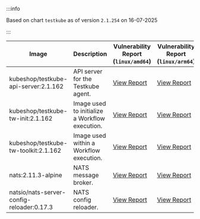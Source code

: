 :::info

Based on chart `testkube` as of version `2.1.254` on 16-07-2025

:::

| Image | Description | Vulnerability Report (`linux/amd64`) | Vulnerability Report (`linux/arm64`) | Docker Image |
|-------|-------------|----------------------------------------|----------------------------------------|--------------|
| kubeshop/testkube-api-server:2.1.162 | API server for the Testkube agent. | [View Report](./testkube-api-server-2.1.162_linux_amd64.md) | [View Report](./testkube-api-server-2.1.162_linux_arm64.md) | [View Image](https://hub.docker.com/layers/kubeshop/testkube-api-server/2.1.162/images/sha256-e2f1cf2930266f13f0e0ad29a682655fad8d44157b71d715869aa2988dce3a46?context=explore) |
| kubeshop/testkube-tw-init:2.1.162 | Image used to initialize a Workflow execution. | [View Report](./testkube-tw-init-2.1.162_linux_amd64.md) | [View Report](./testkube-tw-init-2.1.162_linux_arm64.md) | [View Image](https://hub.docker.com/layers/kubeshop/testkube-tw-init/2.1.162/images/sha256-44af5f2b8a79e845ef5a588807d59c91259604d0b711b7ee6a415e900a43994d?context=explore) |
| kubeshop/testkube-tw-toolkit:2.1.162 | Image used within a Workflow execution. | [View Report](./testkube-tw-toolkit-2.1.162_linux_amd64.md) | [View Report](./testkube-tw-toolkit-2.1.162_linux_arm64.md) | [View Image](https://hub.docker.com/layers/kubeshop/testkube-tw-toolkit/2.1.162/images/sha256-2236d8e30a200ff52a1e92f3aa69e094c21d3c85d805742a122aad3d8cfeb398?context=explore) |
| nats:2.11.3-alpine | NATS message broker. | [View Report](./nats-2.11.3-alpine_linux_amd64.md) | [View Report](./nats-2.11.3-alpine_linux_arm64.md) | [View Image](https://hub.docker.com/layers/library/nats/2.11.3-alpine/images/sha256-f6be324fcee27f2a91178d74f77bb4ba3e5a9d2e72ba7d6871f45d14aadca40a?context=explore) |
| natsio/nats-server-config-reloader:0.17.3 | NATS config reloader. | [View Report](./nats-server-config-reloader-0.17.3_linux_amd64.md) | [View Report](./nats-server-config-reloader-0.17.3_linux_arm64.md) | [View Image](https://hub.docker.com/layers/natsio/nats-server-config-reloader/0.17.3/images/sha256-6798c689cca8a98f34e57db124abe46c81edf9bfb02d54ad85da60d0e41ef592?context=explore) |
